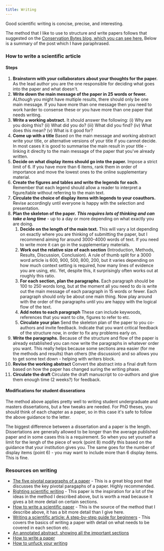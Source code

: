 ```yaml
---
title: Writing
---
```


Good scientific writing is concise, precise, and interesting.

The method that I like to use to structure and write papers follows that suggested on the [Conservation Bytes blog, which you can see here.](https://conservationbytes.com/2012/10/22/how-to-write-a-scientific-paper/) Below is a summary of the post which I have paraphrased.

### How to write a scientific article

#### Steps

1. **Brainstorm with your collaborators about your thoughts for the paper.** As the lead author you are the one responsible for deciding what goes into the paper and what doesn't.
2. **Write down the main message of the paper in 25 words or fewer.** ALthough you might have multiple results, there should only be one main message. If you have more than one message then you need to work harder to consense these or you have more than one paper that needs writing.
3. **Write a working abstract.** It should answer the following: (i) Why are you doing this? (ii) What did you do? (iii) What did you find? (iv) What does this mean? (v) What is it good for?
4. **Come up with a title** Based on the main message and working abstract write your title, or alternative versions of your title if you cannot decide. In most cases it is good to summarise the main result in your title - linking it direclty to the main message of the paper that you've already written.
5. **Decide on what display items should go into the paper.** Impose a strict limit of 6. If you have more than 6 items, rank them in order of importance and move the lowest ones to the online supplementary material.
6. **Create the figures and tables and write the legends for each**. Remember that each legend should allow a reader to interpret a figure/table without referring to the main text.
7. **Circulate the choice of display items with legends to your coauthors.** Revise accordingly until everyone is happy with the selection and presentation.
8. **Plan the skeleton of the paper.** ***This requires lots of thinking and can take a long time*** - up to a day or more depending on what exactly you are doing.
    1. **Decide on the length of the main text.** This will vary a lot depending on exactly where you are thinking of submitting the paper, but I recommend aiming for around 3000-4000 words of text. If you need to write more it can go in the supplementary materials.
    2. **Work out the relative size of each section** (Introduction, Methods, Results, Discussion, Conclusion). A rule of thumb split for a 3000 word article is 600, 900, 500, 800, 200, but it varies depending on how much context setting is required, how many lines of evidence you are using, etc. Yet, despite this, it surprisingly often works out at roughly this ratio.
    3. **For each section, plan the paragraphs.** Each paragraph should be 100 to 250 words long, but at the moment all you need to do is write out the main message of each paragraph in 15 words or fewer. Each paragraph should only be about one main thing. Now play around with the order of the paragraphs until you are happy with the logical flow of the text.
    4. **Add notes to each paragraph** These can include keywoods, references that you want to cite, figures to refer to etc.
    5. **Circulate your plan** Send the skeleton plan of the paper to you co-authors and invite feedback. Indicate that you want critical feedback of the structure now, in order to fix any problems early on.
9. **Write the paragraphs.** Because of the structure and flow of the paper is already established you can now write the paragraphs in whatever order you want. This really helps because some sections area easier (for me the methods and results) than others (the discussion) and so allows you to get some text down - helping with writers block. 
10. **Revise the working abstract** Convert the abstract into a final draft form based on how the paper has changed suring the writing phase.
11. **Circulate the draft** Circulate the draft manuscript to co-authors and give them enough time (2 weeks?) for feedback.

#### Modifications for student disserations

The method above applies pretty well to writing student undergraduate and masters dissertations, but a few tweaks are needed. For PhD theses, you should think of each chapter as a paper, so in this case it's safe to follow the above guidance to the letter.

The biggest difference between a dissertation and a paper is the length. Dissertations are generally allowed to be longer than the average published paper and in some cases this is a requirement. So when you set yourself a limit for the lengh of the piece of work (point 8) modify this based on the guidance that your institution gives you. The same goes for the number of display items (point 6) - you may want to include more than 6 display items. This is fine. 

### Resources on writing

* [The five pivotal paragraphs of a paper](https://dynamicecology.wordpress.com/2016/02/24/the-5-pivotal-paragraphs-in-a-paper/) - This is a great blog post that discusses the key pivotal paragaphs of a paper. Highly recommended.
* [Righting scientific writing](https://coreybradshaw.files.wordpress.com/2012/10/brown-et-al-1993-rangelands-j.pdf) - This paper is the inspiration for a lot of the ideas in the method I described above, but is worth a read because it gives a bit more detail on certain sections.
* [How to write a scientific paper](https://conservationbytes.com/2012/10/22/how-to-write-a-scientific-paper/) - This is the source of the method that I describe above, it has a bit more detail than I give here.
* [Writing a scientific article: A step-by-step guide for beginners](https://www.sciencedirect.com/science/article/abs/pii/S1878764915001606?casa_token=LBXWgctb91AAAAAA:IFwAYRgptf03xFpXUpZl8O0fiERcSg417-CMoMbyw_r57yxOhnb97mdmf3_ABD3MTvz6nm8G) - This covers the basics of writing a paper with detail on what needs to be covered in each section etc.
* [An annotated abstract, showing all the important sections](https://twitter.com/ItaiYanai/status/1470731648702496769/photo/1)
* [How to write a paper](https://twitter.com/pash22/status/1433831732353064965)
* [How to unfuck your writing](https://thesiswhisperer.com/2022/06/01/how-to-unfuck-your-writing-a-check-list/)
